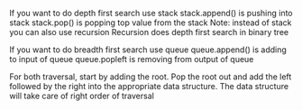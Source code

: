 If you want to do depth first search use stack
	stack.append() is pushing into stack
	stack.pop() is popping top value from the stack
Note: instead of stack you can also use recursion
Recursion does depth first search in binary tree

If you want to do breadth first search use queue
	queue.append() is adding to input of queue
	queue.popleft is removing from output of queue

For both traversal, start by adding the root. Pop the root out
and add the left followed by the right into the appropriate data
structure. The data structure will take care of right order of
traversal

